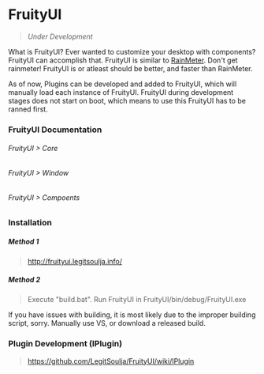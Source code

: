 # FruityUI

> _Under Development_

What is FruityUI? Ever wanted to customize your desktop with components? FruityUI can accomplish that. FruityUI is similar to [RainMeter](https://www.rainmeter.net/). Don't get rainmeter! FruityUI is or atleast should be better, and faster than RainMeter. 

As of now, Plugins can be developed and added to FruityUI, which will manually load each instance of FruityUI. FruityUI during development stages does not start on boot, which means to use this FruityUI has to be ranned first.

### FruityUI Documentation

###### FruityUI > Core
###### FruityUI > Window
###### FruityUI > Compoents

### Installation
##### Method 1
> http://fruityui.legitsoulja.info/

##### Method 2
> Execute "build.bat". Run FruityUI in FruityUI/bin/debug/FruityUI.exe

If you have issues with building, it is most likely due to the improper building script, sorry. Manually use VS, or download a released build.

### Plugin Development (IPlugin)

> https://github.com/LegitSoulja/FruityUI/wiki/IPlugin

